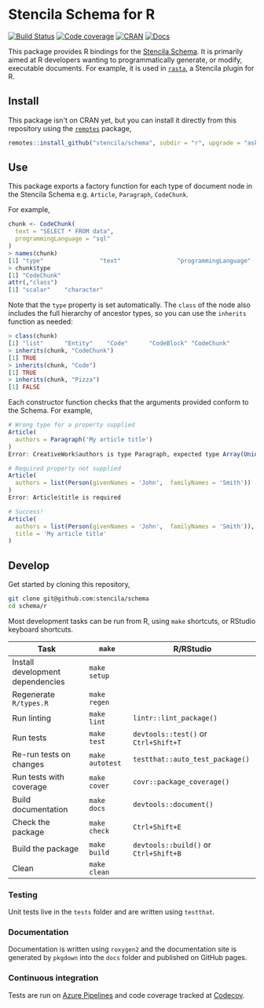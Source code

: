 # Stencila Schema for R

[![Build Status](https://dev.azure.com/stencila/stencila/_apis/build/status/stencila.schema?branchName=master)](https://dev.azure.com/stencila/stencila/_build/latest?definitionId=9&branchName=master)
[![Code coverage](https://badger.nokome.now.sh/codecov-folder/stencila/schema/R)](https://codecov.io/gh/stencila/schema/tree/master/R)
[![CRAN](https://www.r-pkg.org/badges/version-last-release/schema)](https://CRAN.R-project.org/package=stencilaschema)
[![Docs](https://img.shields.io/badge/docs-latest-blue.svg)](https://stencila.github.io/schema/r/docs/)

This package provides R bindings for the [Stencila Schema](https://schema.stenci.la). It is primarily aimed at R developers wanting to programmatically generate, or modify, executable documents. For example, it is used in [`rasta`](https://github.com/stencila/rasta), a Stencila plugin for R.

## Install

This package isn't on CRAN yet, but you can install it directly from this repository using the [`remotes`](https://github.com/r-lib/remotes) package,

```r
remotes::install_github("stencila/schema", subdir = "r", upgrade = "ask")
```

## Use

This package exports a factory function for each type of document node in the Stencila Schema e.g. `Article`, `Paragraph`, `CodeChunk`.

For example,

```r
chunk <- CodeChunk(
  text = "SELECT * FROM data",
  programmingLanguage = "sql"
)
> names(chunk)
[1] "type"                "text"                "programmingLanguage"
> chunk$type
[1] "CodeChunk"
attr(,"class")
[1] "scalar"    "character"
```

Note that the `type` property is set automatically. The `class` of the node also includes the full hierarchy of ancestor types, so you can use the `inherits` function as needed:

```r
> class(chunk)
[1] "list"      "Entity"    "Code"      "CodeBlock" "CodeChunk"
> inherits(chunk, "CodeChunk")
[1] TRUE
> inherits(chunk, "Code")
[1] TRUE
> inherits(chunk, "Pizza")
[1] FALSE
```

Each constructor function checks that the arguments provided conform to the Schema. For example,

```r
# Wrong type for a property supplied
Article(
  authors = Paragraph('My article title')
)
Error: CreativeWork$authors is type Paragraph, expected type Array(Union(Person, Organization))

# Required property not supplied
Article(
  authors = list(Person(givenNames = 'John',  familyNames = 'Smith'))
)
Error: Article$title is required

# Success!
Article(
  authors = list(Person(givenNames = 'John',  familyNames = 'Smith')),
  title = 'My article title'
)
```

## Develop

Get started by cloning this repository,

```bash
git clone git@github.com:stencila/schema
cd schema/r
```

Most development tasks can be run from R, using `make` shortcuts, or RStudio keyboard shortcuts.

| Task                             | `make`          | R/RStudio                             |
| -------------------------------- | --------------- | ------------------------------------- |
| Install development dependencies | `make setup`    |
| Regenerate `R/types.R`           | `make regen`    |
| Run linting                      | `make lint`     | `lintr::lint_package()`               |
| Run tests                        | `make test`     | `devtools::test()` or `Ctrl+Shift+T`  |
| Re-run tests on changes          | `make autotest` | `testthat::auto_test_package()`       |
| Run tests with coverage          | `make cover`    | `covr::package_coverage()`            |
| Build documentation              | `make docs`     | `devtools::document()`                |
| Check the package                | `make check`    | `Ctrl+Shift+E`                        |
| Build the package                | `make build`    | `devtools::build()` or `Ctrl+Shift+B` |
| Clean                            | `make clean`    |

### Testing

Unit tests live in the `tests` folder and are written using `testthat`.

### Documentation

Documentation is written using `roxygen2` and the documentation site is generated by `pkgdown` into the `docs` folder and published on GitHub pages.

### Continuous integration

Tests are run on [Azure Pipelines](https://dev.azure.com/stencila/stencila/_build/latest?definitionId=9&branchName=master) and code coverage tracked at [Codecov](https://codecov.io/gh/stencila/schema).
